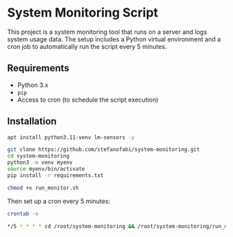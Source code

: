 # System Monitoring Script

This project is a system monitoring tool that runs on a server and logs system usage data. The setup includes a Python virtual environment and a cron job to automatically run the script every 5 minutes.

## Requirements

- Python 3.x
- `pip`
- Access to cron (to schedule the script execution)

## Installation
```bash
apt install python3.11-venv lm-sensors -y

git clone https://github.com/stefanofabi/system-monitoring.git
cd system-monitoring
python3 -m venv myenv
source myenv/bin/activate
pip install -r requirements.txt

chmod +x run_monitor.sh
```

Then set up a cron every 5 minutes:
```bash
crontab -e

*/5 * * * * cd /root/system-monitoring && /root/system-monitoring/run_monitor.sh >> /root/system-monitoring/monitor.log 2>&1

```

